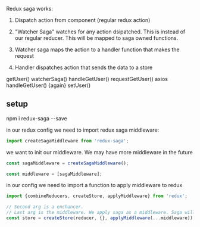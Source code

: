 Redux saga works:
1. Dispatch action from component (regular redux action)

2. "Watcher Saga" watches for any action dsipatched. This is instead of our regular reducer. This will be mapped to saga owned functions.

3. Watcher saga maps the action to a handler function that makes the request

4. Handler dispatches action that sends the data to a store

getUser()
watcherSaga()
handleGetUser()
requestGetUser() axios
handleGetUser() {again}
setUser()


## setup

npm i redux-saga --save

in our redux config we need to import redux saga middleware:

```javascript
import createSagaMiddleware from 'redux-saga';
```

we want to init our middleware. We may have more middleware in the future

```javascript
const sagaMiddleware = createSagaMiddleware();

const middleware = [sagaMiddleware];
```

in our config we need to import a function to apply middleware to redux
```javascript
import {combineReducers, createStore, applyMiddleware} from 'redux';

// Second arg is a enchancer.
// Last arg is the middleware. We apply saga as a middleware. Saga will listen to any actions
const store = createStore(reducer, {}, applyMiddleware(...middleware));
```